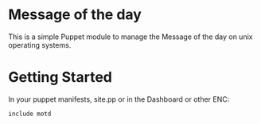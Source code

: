 # Message of the day #

This is a simple Puppet module to manage the Message of the day on unix
operating systems.


# Getting Started #

In your puppet manifests, site.pp or in the Dashboard or other ENC:

    include motd

